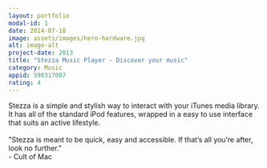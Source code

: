 ```yaml
---
layout: portfolio
modal-id: 1
date: 2014-07-18
image: assets/images/hero-hardware.jpg
alt: image-alt
project-date: 2013
title: "Stezza Music Player - Discover your music"
category: Music
appid: 590317007
rating: 4
---
```


Stezza is a simple and stylish way to interact with your iTunes media library. It has all of the standard iPod features, wrapped in a easy to use interface that suits an active lifestyle.<br><br>"Stezza is meant to be quick, easy and accessible. If that’s all you’re after, look no further."<br>- Cult of Mac<br><br>

